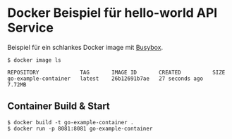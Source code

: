 # Docker Beispiel für hello-world API Service

Beispiel für ein schlankes Docker image mit [Busybox](https://hub.docker.com/_/busybox).

```
$ docker image ls

REPOSITORY             TAG       IMAGE ID       CREATED          SIZE
go-example-container   latest    26b12691b7ae   27 seconds ago   7.72MB
```


## Container Build & Start
```
$ docker build -t go-example-container .
$ docker run -p 8081:8081 go-example-container
```